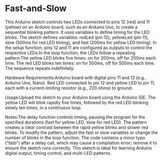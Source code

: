 # Fast-and-Slow
This Arduino sketch controls two LEDs connected to pins 12 (red) and 11 (yellow) on an Arduino board, such as an Arduino Uno, to create a sequential blinking pattern. It uses variables to define timing for the LED blinks.
The sketch defines variables: redLed (pin 12), yellowLed (pin 11), slow (500ms for red LED timing), and fast (200ms for yellow LED timing). In the setup function, pins 12 and 11 are configured as outputs to control the respective LEDs.In the loop function, the LEDs follow a repeating pattern:The yellow LED blinks five times: on for 200ms, off for 200ms each time.
The red LED blinks ten times: on for 500ms, off for 500ms each time.
The sequence repeats indefinitely.

Hardware Requirements:Arduino board with digital pins 11 and 12 (e.g., Arduino Uno, Nano).
Red LED connected to pin 12 and yellow LED to pin 11, each with a current-limiting resistor (e.g., 220 ohms) to ground.

Usage:Upload the sketch to your Arduino board using the Arduino IDE.
The yellow LED will blink rapidly five times, followed by the red LED blinking slowly ten times, in a continuous loop.

Notes:The delay function controls timing, pausing the program for the specified durations (fast for yellow LED, slow for red LED).
The pattern creates a clear contrast between the rapid yellow blinks and slower red blinks.
To modify the pattern, adjust the fast or slow variables or change the number of blinks in the loop function.
The code contains a minor typo ("bbb") after a delay call, which may cause a compilation error; remove it to ensure the sketch runs correctly.
This sketch is ideal for learning Arduino digital output, timing control, and multi-LED patterns.
